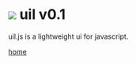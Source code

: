 <img src="http://lo-th.github.io/uil/logo.svg"/>  uil v0.1 
=========
uil.js is a lightweight ui for javascript.<br>

[home](http://lo-th.github.io/uil/index.html)